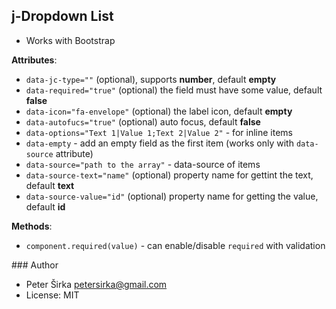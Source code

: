 ## j-Dropdown List

- Works with Bootstrap

__Attributes__:

- `data-jc-type=""` (optional), supports __number__, default __empty__
- `data-required="true"` (optional) the field must have some value, default __false__
- `data-icon="fa-envelope"` (optional) the label icon, default __empty__
- `data-autofucs="true"` (optional) auto focus, default __false__
- `data-options="Text 1|Value 1;Text 2|Value 2"` - for inline items
- `data-empty` - add an empty field as the first item (works only with `data-source` attribute)
- `data-source="path to the array"` - data-source of items
- `data-source-text="name"` (optional) property name for gettint the text, default __text__
- `data-source-value="id"` (optional) property name for getting the value, default __id__

__Methods__:
- `component.required(value)` - can enable/disable `required` with validation

### Author

- Peter Širka <petersirka@gmail.com>
- License: MIT